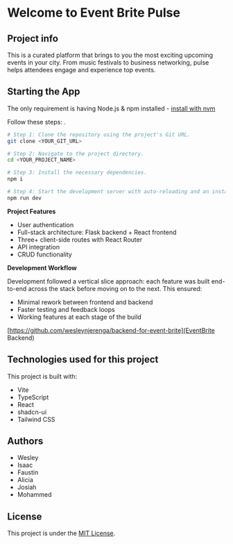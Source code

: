 # Welcome to Event Brite Pulse

## Project info
This is a curated platform that brings to you the most exciting upcoming events in your city. From music festivals to business networking, pulse helps attendees engage and experience top events.

## Starting the App
The only requirement is having Node.js & npm installed - [install with nvm](https://github.com/nvm-sh/nvm#installing-and-updating)

Follow these steps:
.
```sh
# Step 1: Clone the repository using the project's Git URL.
git clone <YOUR_GIT_URL>

# Step 2: Navigate to the project directory.
cd <YOUR_PROJECT_NAME>

# Step 3: Install the necessary dependencies.
npm i

# Step 4: Start the development server with auto-reloading and an instant preview.
npm run dev
```

**Project Features**

- User authentication
- Full-stack architecture: Flask backend + React frontend
- Three+ client-side routes with React Router
- API integration
- CRUD functionality

**Development Workflow**

Development followed a vertical slice approach: each feature was built end-to-end across the stack before moving on to the next. This ensured:

- Minimal rework between frontend and backend
- Faster testing and feedback loops
- Working features at each stage of the build

[https://github.com/wesleynjerenga/backend-for-event-brite](EventBrite Backend)

## Technologies used for this project
This project is built with:

- Vite
- TypeScript
- React
- shadcn-ui
- Tailwind CSS

## Authors
- Wesley
- Isaac
- Faustin
- Alicia
- Josiah
- Mohammed

## License
This project is under the [MIT License](LICENSE).